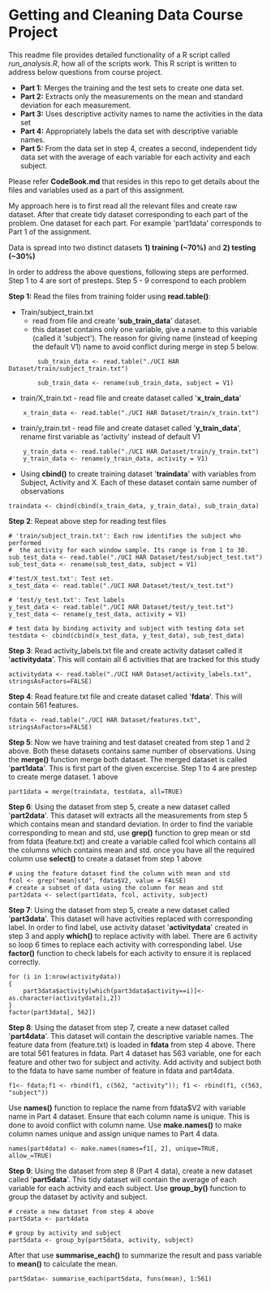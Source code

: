 # Getting and Cleaning Data Course Project

This readme file provides detailed functionality of a R script called *run_analysis.R*, how all of the scripts work. This R script is written to address below questions from course project. 
* **Part 1:** Merges the training and the test sets to create one data set.
* **Part 2:** Extracts only the measurements on the mean and standard deviation for each measurement. 
* **Part 3:** Uses descriptive activity names to name the activities in the data set
* **Part 4:** Appropriately labels the data set with descriptive variable names. 
* **Part 5:** From the data set in step 4, creates a second, independent tidy data set with the average of each variable for each activity and each subject.

Please refer **CodeBook.md** that resides in this repo to get details about the files and variables used as a part of this assignment. 

My approach here is to first read all the relevant files and create raw dataset. After that create tidy dataset corresponding to each part of the problem. One dataset for each part. For example 'part1data' corresponds to Part 1 of the assignment. 

Data is spread into two distinct datasets **1) training (~70%)** and **2) testing (~30%)**

In order to address the above questions, following steps are performed. Step 1 to 4 are sort of presteps. Step 5 - 9  correspond to each problem

**Step 1:** Read the files from training folder using **read.table()**:
- Train/subject_train.txt
    - read from file and create '**sub_train_data**' dataset.
    - this dataset contains only one variable, give a name to this variable (called it 'subject'). The reason for giving name (instead of keeping the default V1) name to avoid conflict during merge in step 5 below.
    
```{r}
        sub_train_data <- read.table("./UCI HAR Dataset/train/subject_train.txt")
```
```{r}
        sub_train_data <- rename(sub_train_data, subject = V1)
```
- train/X_train.txt - read file and create dataset called '**x_train_data**'
```{r}
    x_train_data <- read.table("./UCI HAR Dataset/train/x_train.txt")
```
- train/y_train.txt - read file and create dataset called '**y_train_data**', rename first variable as 'activity' instead of default V1
```{r}
    y_train_data <- read.table("./UCI HAR Dataset/train/y_train.txt")
    y_train_data <- rename(y_train_data, activity = V1)
```
- Using **cbind()** to create training dataset '**traindata**' with variables from Subject, Activity and X. Each of these dataset contain same number of observations
```{r}
traindata <- cbind(cbind(x_train_data, y_train_data), sub_train_data)
```

**Step 2**: Repeat above step for reading test files
```{r}
# 'train/subject_train.txt': Each row identifies the subject who performed 
#  the activity for each window sample. Its range is from 1 to 30. 
sub_test_data <- read.table("./UCI HAR Dataset/test/subject_test.txt")
sub_test_data <- rename(sub_test_data, subject = V1)

#'test/X_test.txt': Test set.
x_test_data <- read.table("./UCI HAR Dataset/test/x_test.txt")

# 'test/y_test.txt': Test labels
y_test_data <- read.table("./UCI HAR Dataset/test/y_test.txt")
y_test_data <- rename(y_test_data, activity = V1)

# test data by binding activity and subject with testing data set
testdata <- cbind(cbind(x_test_data, y_test_data), sub_test_data)

```

**Step 3**: Read activity_labels.txt file and create activity dataset called it '**activitydata**'. This will contain all 6 activities that are tracked for this study 
```{r}
activitydata <- read.table("./UCI HAR Dataset/activity_labels.txt", stringsAsFactors=FALSE)
```

**Step 4**: Read feature.txt file and create dataset called '**fdata**'. This will contain 561 features.
```{r}
fdata <- read.table("./UCI HAR Dataset/features.txt", stringsAsFactors=FALSE)
```

**Step 5**: Now we have training and test dataset created from step 1 and 2 above. Both these datasets contains same number of observations. Using the **merge()** function merge both dataset. The merged dataset is called '**part1data**'. This is first part of the given excercise. Step 1 to 4 are prestep to create merge dataset.
1 above
```{r}
part1data = merge(traindata, testdata, all=TRUE)
```

**Step 6**: Using the dataset from step 5, create a new dataset called '**part2data**'. This dataset will extracts all the measurements from step 5 which contains mean and standard deviation. In order to find the variable corresponding to mean and std, use **grep()** function to grep mean or std from fdata (feature.txt) and create a variable called fcol which contains all the columns which contains mean and std. once you have all the required column use **select()** to create a dataset from step 1 above
```{r}
# using the feature dataset find the column with mean and std 
fcol <- grep("mean|std", fdata$V2, value = FALSE)
# create a subset of data using the column for mean and std
part2data <- select(part1data, fcol, activity, subject)
```

**Step 7**: Using the dataset from step 5, create a new dataset called '**part3data**'. This dataset will have activities replaced with corresponding label. In order to find label, use activity dataset '**activitydata**' created in step 3 and apply **which()** to replace activity with label. There are 6 activity so loop 6 times to replace each activity with corresponding label. Use **factor()** function to check labels for each activity to ensure it is replaced correctly. 
```{r}
for (i in 1:nrow(activitydata))
{
    part3data$activity[which(part3data$activity==i)]<-as.character(activitydata[i,2])
}
factor(part3data[, 562])
```

**Step 8**: Using the dataset from step 7, create a new dataset called '**part4data**'. This dataset will contain the descriptive variable names. The feature data from (feature.txt) is loaded in **fdata** from step 4 above. There are total 561 features in fdata. Part 4 dataset has 563 variable, one for each feature and other two for subject and activity. Add activity and subject both to the fdata to have same number of feature in fdata and part4data. 
```{r}
f1<- fdata;f1 <- rbind(f1, c(562, "activity")); f1 <- rbind(f1, c(563, "subject"))
```
Use **names()** function to replace the name from fdata$V2 with variable name in Part 4 dataset. Ensure that each column name is unique. This is done to avoid conflict with column name. Use **make.names()** to make column names unique and assign unique names to Part 4 data.
```{r}
names(part4data) <- make.names(names=f1[, 2], unique=TRUE, allow_=TRUE)
```

**Step 9**: Using the dataset from step 8 (Part 4 data), create a new dataset called '**part5data**'. This tidy dataset will contain the average of each variable for each activity and each subject. Use **group_by()** function to group the dataset by activity and subject. 

```{r}
# create a new dataset from step 4 above
part5data <- part4data

# group by activity and subject
part5data <- group_by(part5data, activity, subject)
```
After that use **summarise_each()** to summarize the result and pass variable to **mean()** to calculate the mean. 
```{r}
part5data<- summarise_each(part5data, funs(mean), 1:561)
```


